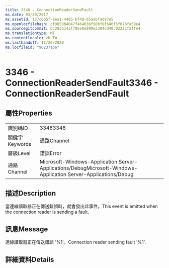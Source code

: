 ```yaml
---
title: 3346 - ConnectionReaderSendFault
ms.date: 03/30/2017
ms.assetid: 137c665f-0ea1-4405-bf48-65aabfad97e5
ms.openlocfilehash: cf985bb4047f464036f98bf8f646f3f076fa59e4
ms.sourcegitcommit: bc293b14af795e0e999e3304dd40c0222cf2ffe4
ms.translationtype: MT
ms.contentlocale: zh-TW
ms.lasthandoff: 11/26/2020
ms.locfileid: "96237166"
---
```

# <a name="3346---connectionreadersendfault"></a><span data-ttu-id="de63e-102">3346 - ConnectionReaderSendFault</span><span class="sxs-lookup"><span data-stu-id="de63e-102">3346 - ConnectionReaderSendFault</span></span>

## <a name="properties"></a><span data-ttu-id="de63e-103">屬性</span><span class="sxs-lookup"><span data-stu-id="de63e-103">Properties</span></span>  
  
|||  
|-|-|  
|<span data-ttu-id="de63e-104">識別碼</span><span class="sxs-lookup"><span data-stu-id="de63e-104">ID</span></span>|<span data-ttu-id="de63e-105">3346</span><span class="sxs-lookup"><span data-stu-id="de63e-105">3346</span></span>|  
|<span data-ttu-id="de63e-106">關鍵字</span><span class="sxs-lookup"><span data-stu-id="de63e-106">Keywords</span></span>|<span data-ttu-id="de63e-107">通路</span><span class="sxs-lookup"><span data-stu-id="de63e-107">Channel</span></span>|  
|<span data-ttu-id="de63e-108">層級</span><span class="sxs-lookup"><span data-stu-id="de63e-108">Level</span></span>|<span data-ttu-id="de63e-109">錯誤</span><span class="sxs-lookup"><span data-stu-id="de63e-109">Error</span></span>|  
|<span data-ttu-id="de63e-110">通路</span><span class="sxs-lookup"><span data-stu-id="de63e-110">Channel</span></span>|<span data-ttu-id="de63e-111">Microsoft-Windows-Application Server-Applications/Debug</span><span class="sxs-lookup"><span data-stu-id="de63e-111">Microsoft-Windows-Application Server-Applications/Debug</span></span>|  
  
## <a name="description"></a><span data-ttu-id="de63e-112">描述</span><span class="sxs-lookup"><span data-stu-id="de63e-112">Description</span></span>  

 <span data-ttu-id="de63e-113">當連線讀取器正在傳送錯誤時，就會發出此事件。</span><span class="sxs-lookup"><span data-stu-id="de63e-113">This event is emitted when the connection reader is sending a fault.</span></span>  
  
## <a name="message"></a><span data-ttu-id="de63e-114">訊息</span><span class="sxs-lookup"><span data-stu-id="de63e-114">Message</span></span>  

 <span data-ttu-id="de63e-115">連線讀取器正在傳送錯誤 '%1'。</span><span class="sxs-lookup"><span data-stu-id="de63e-115">Connection reader sending fault '%1'.</span></span>  
  
## <a name="details"></a><span data-ttu-id="de63e-116">詳細資料</span><span class="sxs-lookup"><span data-stu-id="de63e-116">Details</span></span>
